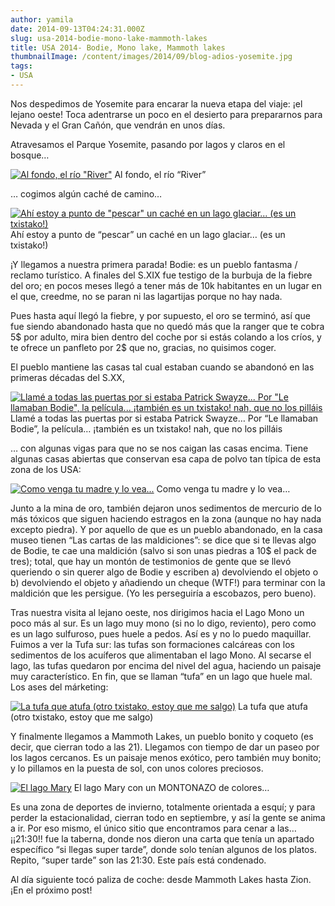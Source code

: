 ```yaml
---
author: yamila
date: 2014-09-13T04:24:31.000Z
slug: usa-2014-bodie-mono-lake-mammoth-lakes
title: USA 2014- Bodie, Mono lake, Mammoth lakes
thumbnailImage: /content/images/2014/09/blog-adios-yosemite.jpg
tags:
- USA
---
```



Nos despedimos de Yosemite para encarar la nueva etapa del viaje: ¡el lejano oeste! Toca adentrarse un poco en el desierto para prepararnos para Nevada y el Gran Cañón, que vendrán en unos días.

Atravesamos el Parque Yosemite, pasando por lagos y claros en el bosque…

[![Al fondo, el río "River"](/content/images/2014/09/blog-adios-yosemite.jpg#small)](/content/images/2014/09/blog-adios-yosemite.jpg#full)
Al fondo, el río “River”

… cogimos algún caché de camino…

[![Ahí estoy a punto de "pescar" un caché en un lago glaciar... (es un txistako!)](/content/images/2014/09/blog-cache.jpg#small)](/content/images/2014/09/blog-cache.jpg#full)
Ahí estoy a punto de “pescar” un caché en un lago glaciar… (es un txistako!)

¡Y llegamos a nuestra primera parada! Bodie: es un pueblo fantasma / reclamo turístico. A finales del S.XIX fue testigo de la burbuja de la fiebre del oro; en pocos meses llegó a tener más de 10k habitantes en un lugar en el que, creedme, no se paran ni las lagartijas porque no hay nada.

Pues hasta aquí llegó la fiebre, y por supuesto, el oro se terminó, así que fue siendo abandonado hasta que no quedó más que la ranger que te cobra 5$ por adulto, mira bien dentro del coche por si estás colando a los críos, y te ofrece un panfleto por 2$ que no, gracias, no quisimos coger.

El pueblo mantiene las casas tal cual estaban cuando se abandonó en las primeras décadas del S.XX,

[![Llamé a todas las puertas por si estaba Patrick Swayze... Por "Le llamaban Bodie", la película... ¡también es un txistako! nah, que no los pilláis](/content/images/2014/09/blog-le-llamaban-bodie.jpg#small)](/content/images/2014/09/blog-le-llamaban-bodie.jpg#full)
Llamé a todas las puertas por si estaba Patrick Swayze… Por “Le llamaban Bodie”, la película… ¡también es un txistako! nah, que no los pilláis

… con algunas vigas para que no se nos caigan las casas encima. Tiene algunas casas abiertas que conservan esa capa de polvo tan típica de esta zona de los USA:

[![Como venga tu madre y lo vea...](/content/images/2014/09/blog-bodie-polvo.jpg#small)](/content/images/2014/09/blog-bodie-polvo.jpg#full)
Como venga tu madre y lo vea…

Junto a la mina de oro, también dejaron unos sedimentos de mercurio de lo más tóxicos que siguen haciendo estragos en la zona (aunque no hay nada excepto piedra). Y por aquello de que es un pueblo abandonado, en la casa museo tienen “Las cartas de las maldiciones”: se dice que si te llevas algo de Bodie, te cae una maldición (salvo si son unas piedras a 10$ el pack de tres); total, que hay un montón de testimonios de gente que se llevó queriendo o sin querer algo de Bodie y escriben a) devolviendo el objeto o b) devolviendo el objeto y añadiendo un cheque (WTF!) para terminar con la maldición que les persigue. (Yo les perseguiría a escobazos, pero bueno).

Tras nuestra visita al lejano oeste, nos dirigimos hacia el Lago Mono un poco más al sur. Es un lago muy mono (si no lo digo, reviento), pero como es un lago sulfuroso, pues huele a pedos. Así es y no lo puedo maquillar. Fuimos a ver la Tufa sur: las tufas son formaciones calcáreas con los sedimentos de los acuíferos que alimentaban el lago Mono. Al secarse el lago, las tufas quedaron por encima del nivel del agua, haciendo un paisaje muy característico. En fin, que se llaman “tufa” en un lago que huele mal. Los ases del márketing:

[![La tufa que atufa (otro txistako, estoy que me salgo)](/content/images/2014/09/blog-la-tufa.jpg#small)](/content/images/2014/09/blog-la-tufa.jpg#full)
La tufa que atufa (otro txistako, estoy que me salgo)

Y finalmente llegamos a Mammoth Lakes, un pueblo bonito y coqueto (es decir, que cierran todo a las 21). Llegamos con tiempo de dar un paseo por los lagos cercanos. Es un paisaje menos exótico, pero también muy bonito; y lo pillamos en la puesta de sol, con unos colores preciosos.

[![El lago Mary](/content/images/2014/09/blog-mammoth-lakes.jpg#small)](/content/images/2014/09/blog-mammoth-lakes.jpg#full)
El lago Mary con un MONTONAZO de colores…

Es una zona de deportes de invierno, totalmente orientada a esquí; y para perder la estacionalidad, cierran todo en septiembre, y así la gente se anima a ir. Por eso mismo, el único sitio que encontramos para cenar a las… ¡¡21:30!! fue la taberna, donde nos dieron una carta que tenía un apartado específico “si llegas super tarde”, donde solo tenían algunos de los platos. Repito, “super tarde” son las 21:30. Este país está condenado.

Al día siguiente tocó paliza de coche: desde Mammoth Lakes hasta Zion. ¡En el próximo post!



